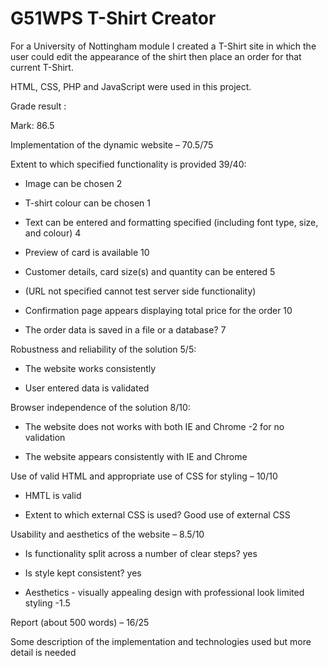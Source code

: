 # G51WPS T-Shirt Creator #
For a University of Nottingham module I created a T-Shirt site in which the user could edit the appearance of the shirt then place an order for that current T-Shirt.  

HTML, CSS, PHP and JavaScript were used in this project.

Grade result : 

Mark: 86.5

Implementation of the dynamic website –   70.5/75

Extent to which specified functionality is provided 39/40:

-    Image can be chosen  2

-    T-shirt colour can be chosen 1  

-  Text can be entered and formatting specified (including font type, size, and colour) 4

-    Preview of card is available  10

-    Customer details, card size(s) and quantity can be entered 5

-    (URL not specified cannot test server side functionality)

-    Confirmation page appears displaying total price for the order 10

-    The order data is saved in a file or a database?   7

 

Robustness and reliability of the solution 5/5:

-    The website works consistently 

-    User entered data is validated

 

Browser independence of the solution 8/10:

-    The website does not works with both IE and Chrome -2 for no validation

-    The website appears consistently with IE and Chrome

 

Use of valid HTML and appropriate use of CSS for styling – 10/10

-    HMTL is valid

-    Extent to which external CSS is used? Good use of external CSS

 

Usability and aesthetics of the website – 8.5/10

-    Is functionality split across a number of clear steps? yes

-    Is style kept consistent? yes

-    Aesthetics -  visually appealing design with professional look limited styling -1.5

Report (about 500 words) – 16/25

Some description of the implementation and technologies used but more detail is needed

